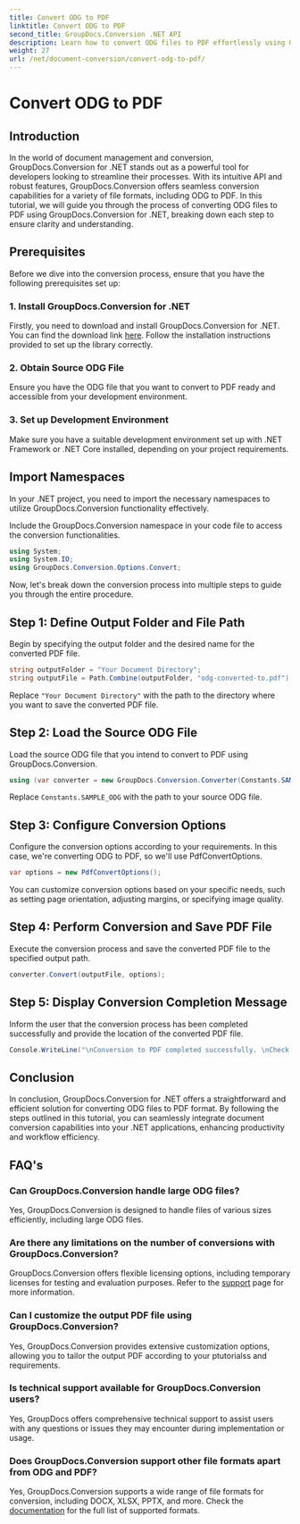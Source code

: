 ```yaml
---
title: Convert ODG to PDF
linktitle: Convert ODG to PDF
second_title: GroupDocs.Conversion .NET API
description: Learn how to convert ODG files to PDF effortlessly using GroupDocs.Conversion for .NET. Enhance your document management capabilities.
weight: 27
url: /net/document-conversion/convert-odg-to-pdf/
---
```


# Convert ODG to PDF

## Introduction
In the world of document management and conversion, GroupDocs.Conversion for .NET stands out as a powerful tool for developers looking to streamline their processes. With its intuitive API and robust features, GroupDocs.Conversion offers seamless conversion capabilities for a variety of file formats, including ODG to PDF. In this tutorial, we will guide you through the process of converting ODG files to PDF using GroupDocs.Conversion for .NET, breaking down each step to ensure clarity and understanding.
## Prerequisites
Before we dive into the conversion process, ensure that you have the following prerequisites set up:
### 1. Install GroupDocs.Conversion for .NET
Firstly, you need to download and install GroupDocs.Conversion for .NET. You can find the download link [here](https://releases.groupdocs.com/conversion/net/). Follow the installation instructions provided to set up the library correctly.
### 2. Obtain Source ODG File
Ensure you have the ODG file that you want to convert to PDF ready and accessible from your development environment.
### 3. Set up Development Environment
Make sure you have a suitable development environment set up with .NET Framework or .NET Core installed, depending on your project requirements.

## Import Namespaces
In your .NET project, you need to import the necessary namespaces to utilize GroupDocs.Conversion functionality effectively.

Include the GroupDocs.Conversion namespace in your code file to access the conversion functionalities.
```csharp
using System;
using System.IO;
using GroupDocs.Conversion.Options.Convert;
```

Now, let's break down the conversion process into multiple steps to guide you through the entire procedure.
## Step 1: Define Output Folder and File Path
Begin by specifying the output folder and the desired name for the converted PDF file.
```csharp
string outputFolder = "Your Document Directory";
string outputFile = Path.Combine(outputFolder, "odg-converted-to.pdf");
```
Replace `"Your Document Directory"` with the path to the directory where you want to save the converted PDF file.
## Step 2: Load the Source ODG File
Load the source ODG file that you intend to convert to PDF using GroupDocs.Conversion.
```csharp
using (var converter = new GroupDocs.Conversion.Converter(Constants.SAMPLE_ODG))
```
Replace `Constants.SAMPLE_ODG` with the path to your source ODG file.
## Step 3: Configure Conversion Options
Configure the conversion options according to your requirements. In this case, we're converting ODG to PDF, so we'll use PdfConvertOptions.
```csharp
var options = new PdfConvertOptions();
```
You can customize conversion options based on your specific needs, such as setting page orientation, adjusting margins, or specifying image quality.
## Step 4: Perform Conversion and Save PDF File
Execute the conversion process and save the converted PDF file to the specified output path.
```csharp
converter.Convert(outputFile, options);
```
## Step 5: Display Conversion Completion Message
Inform the user that the conversion process has been completed successfully and provide the location of the converted PDF file.
```csharp
Console.WriteLine("\nConversion to PDF completed successfully. \nCheck output in {0}", outputFolder);
```

## Conclusion
In conclusion, GroupDocs.Conversion for .NET offers a straightforward and efficient solution for converting ODG files to PDF format. By following the steps outlined in this tutorial, you can seamlessly integrate document conversion capabilities into your .NET applications, enhancing productivity and workflow efficiency.
## FAQ's
### Can GroupDocs.Conversion handle large ODG files?
Yes, GroupDocs.Conversion is designed to handle files of various sizes efficiently, including large ODG files.
### Are there any limitations on the number of conversions with GroupDocs.Conversion?
GroupDocs.Conversion offers flexible licensing options, including temporary licenses for testing and evaluation purposes. Refer to the [support](https://forum.groupdocs.com/c/conversion/11) page for more information.
### Can I customize the output PDF file using GroupDocs.Conversion?
Yes, GroupDocs.Conversion provides extensive customization options, allowing you to tailor the output PDF according to your ptutorialss and requirements.
### Is technical support available for GroupDocs.Conversion users?
Yes, GroupDocs offers comprehensive technical support to assist users with any questions or issues they may encounter during implementation or usage.
### Does GroupDocs.Conversion support other file formats apart from ODG and PDF?
Yes, GroupDocs.Conversion supports a wide range of file formats for conversion, including DOCX, XLSX, PPTX, and more. Check the [documentation](https://tutorials.groupdocs.com/conversion/net/) for the full list of supported formats.
